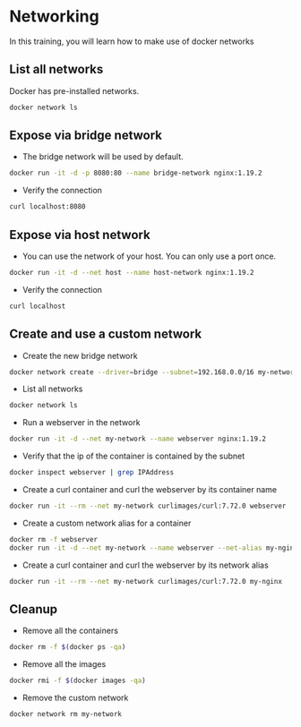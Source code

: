 
# Networking

In this training, you will learn how to make use of docker networks

## List all networks

Docker has pre-installed networks.

```bash
docker network ls
```

## Expose via bridge network

* The bridge network will be used by default.

```bash
docker run -it -d -p 8080:80 --name bridge-network nginx:1.19.2
```

* Verify the connection

```bash
curl localhost:8080
```

## Expose via host network

* You can use the network of your host. You can only use a port once.

```bash
docker run -it -d --net host --name host-network nginx:1.19.2
```

* Verify the connection

```bash
curl localhost
```

## Create and use a custom network

* Create the new bridge network

```bash
docker network create --driver=bridge --subnet=192.168.0.0/16 my-network
```

* List all networks

```bash
docker network ls
```

* Run a webserver in the network

```bash
docker run -it -d --net my-network --name webserver nginx:1.19.2
```

* Verify that the ip of the container is contained by the subnet

```bash
docker inspect webserver | grep IPAddress
```

* Create a curl container and curl the webserver by its container name

```bash
docker run -it --rm --net my-network curlimages/curl:7.72.0 webserver
```

* Create a custom network alias for a container

```bash
docker rm -f webserver
docker run -it -d --net my-network --name webserver --net-alias my-nginx nginx:1.19.2
```

* Create a curl container and curl the webserver by its network alias

```bash
docker run -it --rm --net my-network curlimages/curl:7.72.0 my-nginx
```

## Cleanup

* Remove all the containers

```bash
docker rm -f $(docker ps -qa)
```

* Remove all the images

```bash
docker rmi -f $(docker images -qa)
```

* Remove the custom network

```bash
docker network rm my-network
```
